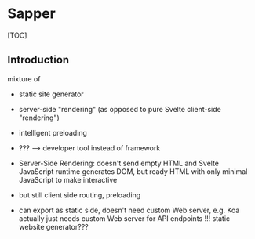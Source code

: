 # Sapper

[TOC]


<!-- ToDo: finish -->

## Introduction

mixture of
  - static site generator
  - server-side "rendering" (as opposed to pure Svelte client-side "rendering")
  - intelligent preloading
  - ???
--> developer tool instead of framework

- Server-Side Rendering: doesn't send empty HTML and Svelte JavaScript runtime generates DOM, but ready HTML with only minimal JavaScript to make interactive
- but still client side routing, preloading
- can export as static side, doesn't need custom Web server, e.g. Koa
actually just needs custom Web server for API endpoints !!!
static website generator???